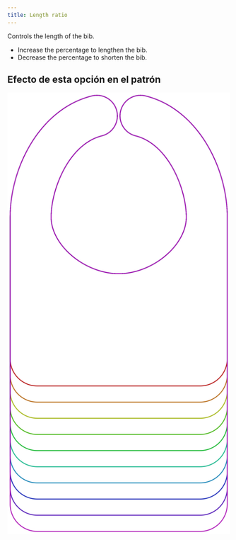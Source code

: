 ```yaml
---
title: Length ratio
---
```


Controls the length of the bib.

- Increase the percentage to lengthen the bib.
- Decrease the percentage to shorten the bib.

## Efecto de esta opción en el patrón
![Esta imagen muestra el efecto de esta opción al superponer varias variantes que tienen un valor diferente para esta opción](bob_lengthratio_sample.svg "Efecto de esta opción en el patrón")

